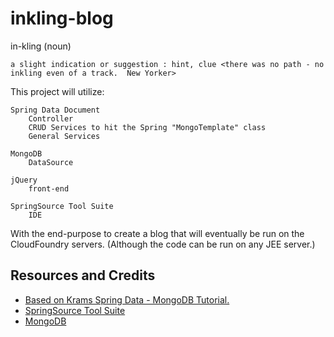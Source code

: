 
inkling-blog
===

in-kling (noun)

    a slight indication or suggestion : hint, clue <there was no path - no inkling even of a track.  New Yorker> 
 
 
 
This project will utilize:

    Spring Data Document
        Controller
        CRUD Services to hit the Spring "MongoTemplate" class
        General Services

    MongoDB
        DataSource

    jQuery
        front-end 
        
    SpringSource Tool Suite
    	IDE
 
 
With the end-purpose to create a blog that will eventually be run on the CloudFoundry servers.  (Although the code can be run on any JEE server.)

Resources and Credits
---
  - [Based on Krams Spring Data - MongoDB Tutorial.](http://krams915.blogspot.com/2011/02/spring-data-mongodb-tutorial.html)
  - [SpringSource Tool Suite](http://www.springsource.com/developer/sts)
  - [MongoDB](http://www.mongodb.org/)  